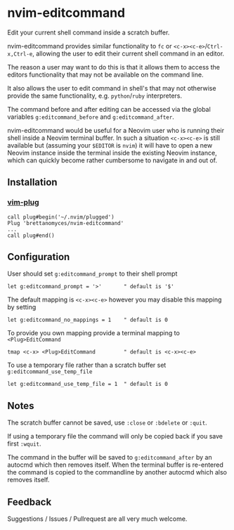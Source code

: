 # nvim-editcommand

Edit your current shell command inside a scratch buffer.

nvim-editcommand provides similar functionality to `fc` or `<c-x><c-e>`/`Ctrl-x,Ctrl-e`, allowing the user to edit their current shell command in an editor. 

The reason a user may want to do this is that it allows them to access the editors functionality that may not be available on the command line.

It also allows the user to edit command in shell's that may not otherwise provide the same functionality, e.g. `python`/`ruby` interpreters.

The command before and after editing can be accessed via the global variables `g:editcommand_before` and `g:editcommand_after`.

nvim-editcommand would be useful for a Neovim user who is running their shell inside a Neovim terminal buffer. In such a situation `<c-x><c-e>` is still available but (assuming your `$EDITOR` is `nvim`) it will have to open a new Neovim instance inside the terminal inside the existing Neovim instance, which can quickly become rather cumbersome to navigate in and out of.

## Installation

### [vim-plug](https://github.com/junegunn/vim-plug)

```vim
call plug#begin('~/.nvim/plugged')
Plug 'brettanomyces/nvim-editcommand'
...
call plug#end()
```

## Configuration

User should set `g:editcommand_prompt` to their shell prompt

```vim
let g:editcommand_prompt = '>'       " default is '$'
```

The default mapping is `<c-x><c-e>` however you may disable this mapping by setting

```vim
let g:editcommand_no_mappings = 1    " default is 0
```

To provide you own mapping provide a terminal mapping to `<Plug>EditCommand`

```vim
tmap <c-x> <Plug>EditCommand         " default is <c-x><c-e>
```

To use a temporary file rather than a scratch buffer set `g:editcommand_use_temp_file`

```vim
let g:editcommand_use_temp_file = 1  " default is 0
```

## Notes

The scratch buffer cannot be saved, use `:close` or `:bdelete` or `:quit`. 

If using a temporary file the command will only be copied back if you save first `:wquit`.

The command in the buffer will be saved to `g:editcommand_after` by an autocmd which then removes itself. When the terminal buffer is re-entered the command is copied to the commandline by another autocmd which also removes itself.

## Feedback

Suggestions / Issues / Pullrequest are all very much welcome.

